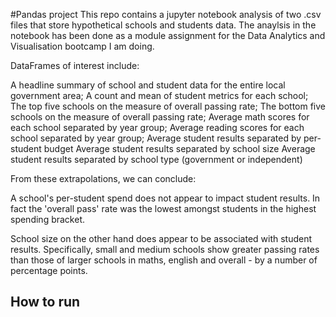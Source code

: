#Pandas project
This repo contains a jupyter notebook analysis of two .csv files that store hypothetical schools and students data. The anaylsis in the notebook has been done as a module assignment for the Data Analytics and Visualisation bootcamp I am doing.

DataFrames of interest include: 

A headline summary of school and student data for the entire local government area;
A count and mean of student metrics for each school;
The top five schools on the measure of overall passing rate;
The bottom five schools on the measure of overall passing rate;
Average math scores for each school separated by year group;
Average reading scores for each school separated by year group;
Average student results separated by per-student budget
Average student results separated by school size
Average student results separated by school type (government or independent)

From these extrapolations, we can conclude:

A school's per-student spend does not appear to impact student results. In fact the 'overall pass' rate was the lowest amongst students in the highest spending bracket.

School size on the other hand does appear to be associated with student results. Specifically, small and medium schools show greater passing rates than those of larger schools in maths, english and overall - by a number of percentage points.

## How to run


